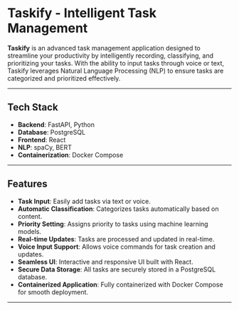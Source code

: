 # Taskify - Intelligent Task Management

**Taskify** is an advanced task management application designed to streamline your productivity by intelligently recording, classifying, and prioritizing your tasks. With the ability to input tasks through voice or text, Taskify leverages Natural Language Processing (NLP) to ensure tasks are categorized and prioritized effectively.

---

## Tech Stack

- **Backend**: FastAPI, Python
- **Database**: PostgreSQL
- **Frontend**: React
- **NLP**: spaCy, BERT
- **Containerization**: Docker Compose

---

## Features

- **Task Input**: Easily add tasks via text or voice.
- **Automatic Classification**: Categorizes tasks automatically based on content.
- **Priority Setting**: Assigns priority to tasks using machine learning models.
- **Real-time Updates**: Tasks are processed and updated in real-time.
- **Voice Input Support**: Allows voice commands for task creation and updates.
- **Seamless UI**: Interactive and responsive UI built with React.
- **Secure Data Storage**: All tasks are securely stored in a PostgreSQL database.
- **Containerized Application**: Fully containerized with Docker Compose for smooth deployment.

---
